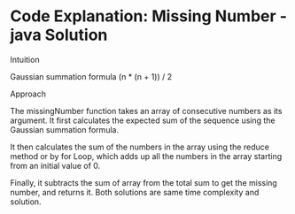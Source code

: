 # Code Explanation: Missing Number - java Solution

Intuition

Gaussian summation formula (n * (n + 1)) / 2

Approach

The missingNumber function takes an array of consecutive numbers as its argument. It first calculates the expected sum of the sequence using the Gaussian summation formula.

It then calculates the sum of the numbers in the array using the reduce method or by for Loop, which adds up all the numbers in the array starting from an initial value of 0.

Finally, it subtracts the sum of array from the total sum to get the missing number, and returns it. Both solutions are same time complexity and solution.
